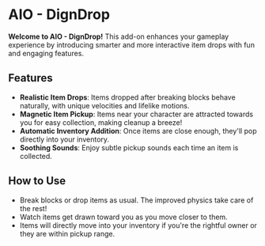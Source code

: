 # AIO - DignDrop

**Welcome to AIO - DignDrop!** This add-on enhances your gameplay experience by introducing smarter and more interactive item drops with fun and engaging features.

## Features

- **Realistic Item Drops**: Items dropped after breaking blocks behave naturally, with unique velocities and lifelike motions.
- **Magnetic Item Pickup**: Items near your character are attracted towards you for easy collection, making cleanup a breeze!
- **Automatic Inventory Addition**: Once items are close enough, they'll pop directly into your inventory.
- **Soothing Sounds**: Enjoy subtle pickup sounds each time an item is collected.

## How to Use

- Break blocks or drop items as usual. The improved physics take care of the rest!
- Watch items get drawn toward you as you move closer to them.
- Items will directly move into your inventory if you're the rightful owner or they are within pickup range.


